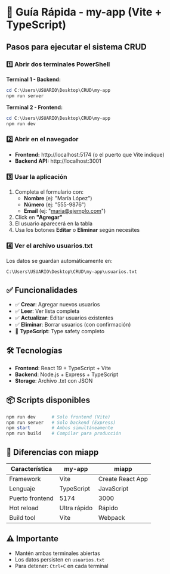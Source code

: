 # 🚀 Guía Rápida - my-app (Vite + TypeScript)

## Pasos para ejecutar el sistema CRUD

### 1️⃣ Abrir dos terminales PowerShell

**Terminal 1 - Backend:**
```powershell
cd C:\Users\USUARIO\Desktop\CRUD\my-app
npm run server
```

**Terminal 2 - Frontend:**
```powershell
cd C:\Users\USUARIO\Desktop\CRUD\my-app
npm run dev
```

### 2️⃣ Abrir en el navegador

- **Frontend:** http://localhost:5174 (o el puerto que Vite indique)
- **Backend API:** http://localhost:3001

### 3️⃣ Usar la aplicación

1. Completa el formulario con:
   - **Nombre** (ej: "María López")
   - **Número** (ej: "555-9876")
   - **Email** (ej: "maria@ejemplo.com")
2. Click en **"Agregar"**
3. El usuario aparecerá en la tabla
4. Usa los botones **Editar** o **Eliminar** según necesites

### 4️⃣ Ver el archivo usuarios.txt

Los datos se guardan automáticamente en:
```
C:\Users\USUARIO\Desktop\CRUD\my-app\usuarios.txt
```

## ✅ Funcionalidades

- ✅ **Crear**: Agregar nuevos usuarios
- ✅ **Leer**: Ver lista completa
- ✅ **Actualizar**: Editar usuarios existentes
- ✅ **Eliminar**: Borrar usuarios (con confirmación)
- 🔷 **TypeScript**: Type safety completo

## 🛠️ Tecnologías

- **Frontend**: React 19 + TypeScript + Vite
- **Backend**: Node.js + Express + TypeScript
- **Storage**: Archivo .txt con JSON

## 📦 Scripts disponibles

```powershell
npm run dev      # Solo frontend (Vite)
npm run server   # Solo backend (Express)
npm start        # Ambos simultáneamente
npm run build    # Compilar para producción
```

## 🔧 Diferencias con miapp

| Característica | my-app | miapp |
|----------------|--------|-------|
| Framework | Vite | Create React App |
| Lenguaje | TypeScript | JavaScript |
| Puerto frontend | 5174 | 3000 |
| Hot reload | Ultra rápido | Rápido |
| Build tool | Vite | Webpack |

## ⚠️ Importante

- Mantén ambas terminales abiertas
- Los datos persisten en `usuarios.txt`
- Para detener: `Ctrl+C` en cada terminal
